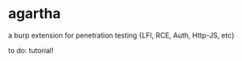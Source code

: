 # agartha
a burp extension for penetration testing {LFI, RCE, Auth, Http-JS, etc}

to do: tutorial!

